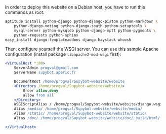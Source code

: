 In order to deploy this website on a Debian host, you have to run this 
commands as root:

```bash
aptitude install python-django python-django-piston python-markdown \
    python-django-voting python-django-south python-setuptools \
    mysql-server python-mysqldb python-django-mptt python-pygments \
    python-requests python-sphinx
easy_install django-templateaddons django-haystack whoosh
```

Then, configure yourself the WSGI server. You can use this sample Apache
configuration (install package `libapache2-mod-wsgi` first):

```apache
<VirtualHost *:80>
    ServerAdmin progval@gmail.com
    ServerName supybot.aperio.fr

    DocumentRoot /home/progval/Supybot-website/website
    <Directory /home/progval/Supybot-website/website/>
        Order allow,deny
        allow from all
    </Directory>
    WSGIScriptAlias / /home/progval/Supybot-website/website/django.wsgi
    Alias /media/ /home/progval/Supybot-website/website/media/
    Alias /static/ /home/progval/Supybot-website/website/static/
    Alias /doc/ /home/progval/Supybot-website/website/doc/_build/html/

</VirtualHost>
```
